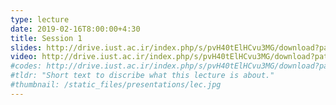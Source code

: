 ```yaml
---
type: lecture
date: 2019-02-16T8:00:00+4:30
title: Session 1
slides: http://drive.iust.ac.ir/index.php/s/pvH40tElHCvu3MG/download?path=%2FSlides&files=AP_Session1.pdf
video: http://drive.iust.ac.ir/index.php/s/pvH40tElHCvu3MG/download?path=%2FClassVideos&files=S1.mp4
#codes: http://drive.iust.ac.ir/index.php/s/pvH40tElHCvu3MG/download?path=%2FCode&files=S1.zip
#tldr: "Short text to discribe what this lecture is about."
#thumbnail: /static_files/presentations/lec.jpg
---
```

